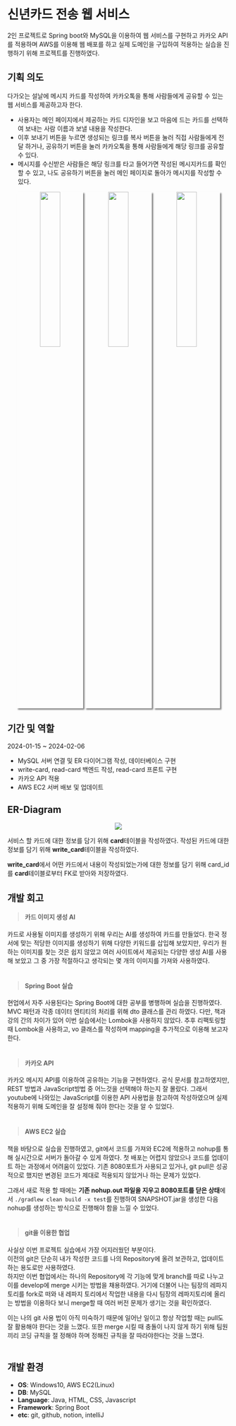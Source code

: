 # 신년카드 전송 웹 서비스

2인 프로젝트로 Spring boot와 MySQL을 이용하여 웹 서비스를 구현하고 카카오 API를 적용하며 AWS를 이용해 웹 배포를 하고 실제 도메인을 구입하여 적용하는 실습을 진행하기 위해 프로젝트를 진행하였다.


## 기획 의도

다가오는 설날에 메시지 카드를 작성하여 카카오톡을 통해 사람들에게 공유할 수 있는 웹 서비스를 제공하고자 한다. <br>

- 사용자는 메인 페이지에서 제공하는 카드 디자인을 보고 마음에 드는 카드를 선택하여 보내는 사람 이름과 보낼 내용을 작성한다. <br>
- 이후 보내기 버튼을 누르면 생성되는 링크를 복사 버튼을 눌러 직접 사람들에게 전달 하거나, 공유하기 버튼을 눌러 카카오톡을 통해 사람들에게 해당 링크를 공유할 수 있다. <br>
- 메시지를 수신받은 사람들은 해당 링크를 타고 들어가면 작성된 메시지카드를 확인할 수 있고, 나도 공유하기 버튼을 눌러 메인 페이지로 돌아가 메시지를 작성할 수 있다.

<p align="center">
  <img src="https://github.com/bone0825/happy-card/assets/88430215/4f6671d4-9cd0-4715-802e-09ecffcea3af" align="center" width="30%" style=" box-shadow: 3px 3px 3px gray;">
  <img src="https://github.com/bone0825/happy-card/assets/88430215/33e55cd4-9a0b-4d93-85fd-123b6ea23654" align="center" width="30%" style=" box-shadow: 3px 3px 3px gray;">
  <img src="https://github.com/bone0825/happy-card/assets/88430215/7152937d-cc74-4ba6-98b5-54c466e92a32" align="center" width="30%" style=" box-shadow: 3px 3px 3px gray;">
</p>

## 기간 및 역할

2024-01-15 ~ 2024-02-06

- MySQL 서버 연결 및 ER 다이어그램 작성, 데이터베이스 구현
- write-card, read-card 백엔드 작성, read-card 프론트 구현
- 카카오 API 적용
- AWS EC2 서버 배보 및 업데이트 


## ER-Diagram
<p align="center">
<img src ="https://github.com/bone0825/happy-card/assets/88430215/62aa33a9-f82e-45c9-a19b-3151bee62bfb" align="center">
</p>

서비스 할 카드에 대한 정보를 담기 위해 **card**테이블을 작성하였다. 작성된 카드에 대한 정보를 담기 위해 **write_card**테이블을 작성하였다. <br>

**write_card**에서 어떤 카드에서 내용이 작성되었는가에 대한 정보를 담기 위해 card_id를 **card**테이블로부터 FK로 받아와 저장하였다.

## 개발 회고

> #### 카드 이미지 생성 AI

 카드로 사용될 이미지를 생성하기 위해 우리는 AI를 생성하여 카드를 만들었다. 한국 정서에 맞는 적당한 이미지를 생성하기 위해 다양한 키워드를 삽입해 보았지만, 우리가 원하는 이미지를 찾는 것은 쉽지 않았고 여러 사이트에서 제공되는 다양한 생성 AI를 사용해 보았고 그 중 가장 적절하다고 생각되는 몇 개의 이미지를 가져와 사용하였다.
<br>
<br>

> #### Spring Boot 실습

현업에서 자주 사용된다는 Spring Boot에 대한 공부를 병행하며 실습을 진행하였다. MVC 패턴과 각종 데이터 엔티티의 처리를 위해 dto 클래스를 관리 하였다. 다만, 책과 강의 간의 차이가 있어 이번 실습에서는 Lombok을 사용하지 않았다. 추후 리팩토링할 때 Lombok을 사용하고, vo 클래스를 작성하며 mapping을 추가적으로 이용해 보고자 한다.
<br>
<br>

> #### 카카오 API

카카오 메시지 API를 이용하여 공유하는 기능을 구현하였다. 공식 문서를 참고하였지만, REST 방법과 JavaScript방법 중 어느것을 선택해야 하는지 잘 몰랐다. 그래서 youtube에 나와있는 JavaScript를 이용한 API 사용법을 참고하여 작성하였으며 실제 적용하기 위해 도메인을 잘 설정해 줘야 한다는 것을 알 수 있었다.
<br>
<br>

> #### AWS EC2 실습 

책을 바탕으로 실습을 진행하였고, git에서 코드를 가져와 EC2에 적용하고 nohup를 통해 실시간으로 서버가 돌아갈 수 있게 하였다. 첫 배포는 어렵지 않았으나 코드를 업데이트 하는 과정에서 어려움이 있었다. 기존 8080포트가 사용되고 있거나, git pull은 성공적으로 했지만 변경된 코드가 제대로 적용되지 않았거나 하는 문제가 있었다. <br>

그래서 새로 적용 할 때에는 **기존 nohup.out 파일을 지우고 8080포트를 닫은 상태**에서 `./gradlew clean build -x test`를 진행하여 SNAPSHOT.jar을 생성한 다음 nohup를 생성하는 방식으로 진행해야 함을 느낄 수 있었다.
<br>
<br>

> #### git을 이용한 협업

사실상 이번 프로젝트 실습에서 가장 어지러웠던 부분이다.<br>
이전의 git은 단순히 내가 작성한 코드를 나의 Repository에 올려 보관하고, 업데이트 하는 용도로만 사용하였다.<br>
하지만 이번 협업에서는 하나의 Repository에 각 기능에 맞게 branch를 따로 나누고 이를 develop에 merge 시키는 방법을 채용하였다. 거기에 더불어 나는 팀장의 레파지토리를 fork로 떠와 내 레파지 토리에서 작업한 내용을 다시 팀장의 레파지토리에 올리는 방법을 이용하다 보니 merge할 때 여러 버전 문제가 생기는 것을 확인하였다.

이는 나의 git 사용 법이 아직 미숙하기 때문에 일어난 일이고 항상 작업할 때는 pull도 잘 활용해야 한다는 것을 느꼈다. 또한 merge 시킬 때 충돌이 나지 않게 하기 위해 팀원끼리 코딩 규칙을 절 정해야 하며 정해진 규칙을 잘 따라야한다는 것을 느꼈다.
<br>
<br>

## 개발 환경

- **OS**: Windows10, AWS EC2(Linux)
- **DB**: MySQL
- **Language**: Java, HTML, CSS, Javascript
- **Framework**: Spring Boot
- **etc**: git, github, notion, intelliJ

